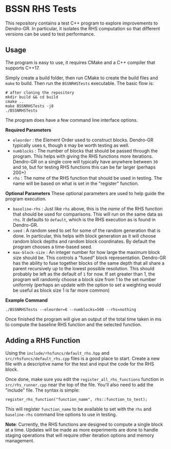 # BSSN RHS Tests

This repository contains a test C++ program to explore improvements to Dendro-GR. In particular, it isolates the RHS computation so that different versions can be used to test performance.

## Usage

The program is easy to use, it requires CMake and a C++ compiler that supports C++17.

Simply create a build folder, then run CMake to create the build files and `make` to build. Then run the `BSSNRHSTests` executable. The basic flow is:

```
# after cloning the repository
mkdir build && cd build
cmake ..
make BSSNRHSTests -j8
./BSSNRHSTests
```

The program does have a few command line interface options.

**Required Parameters**

- `eleorder` : the Element Order used to construct blocks. Dendro-GR typically uses `6`, though `8` may be worth testing as well.
- `numblocks` : The number of blocks that should be passed through the program. This helps with giving the RHS functions more iterations. Dendro-GR on a single core will typically have anywhere between `30` and `50`, but for testing RHS functions this can be far larger (perhaps 200+)
- `rhs` : The _name_ of the RHS function that should be used in testing. The name will be based on what is set in the "register" function.

**Optional Parameters**
These optional parameters are used to help guide the program execution.

- `baseline-rhs` : Just like `rhs` above, this is the _name_ of the RHS function that should be used for comparisons. This will run on the same data as `rhs`. It defaults to `default`, which is the RHS execution as is found in Dendro-GR.
- `seed` : A random seed to set for some of the random generation that is done. In particular, this helps with block generation as it will choose random block depths and random block coordinates. By default the program chooses a time-based seed.
- `max-block-size` : An integer number for how large the maximum block size should be. This controls a "fused" block representation. Dendro-GR has the ability to fuse together blocks of the same depth that all share a parent recursively up to the lowest possible resolution. This should probably be left as the default of `1` for now. If set greater than 1, the program will randomly choose a block size from 1 to the set number uniformly (perhaps an update with the option to set a weighting would be useful as block size 1 is far more common)

**Example Command**

```
./BSSNRHSTests --eleorder=6 --numblocks=500 --rhs=nothing
```

Once finished the program will give an output of the total time taken in ms to compute the baseline RHS function and the selected function.

## Adding a RHS Function

Using the `include/rhsfuncs/default_rhs.hpp` and `src/rhsfuncs/default_rhs.cpp` files is a good place to start. Create a new file with a descriptive name for the test and input the code for the RHS block.

Once done, make sure you edit the `register_all_rhs_functions` function in `src/rhs_runner.cpp` near the top of the file. You'll also need to add the "include" file. The syntax is simple:

```
register_rhs_function("function_name", rhs::function_to_test);
```

This will register `function_name` to be available to set with the `rhs` and `baseline-rhs` command line options to use in testing.

**Note**: Currently, the RHS functions are designed to compute a single block at a time. Updates will be made as more experiments are done to handle staging operations that will require other iteration options and memory management.
